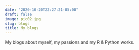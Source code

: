 ```yaml
---
date: "2020-10-20T22:27:21-05:00"
draft: false
image: pic02.jpg
slug: blogs
title: My blogs
---
```


My blogs about myself, my passions and my R & Python works.